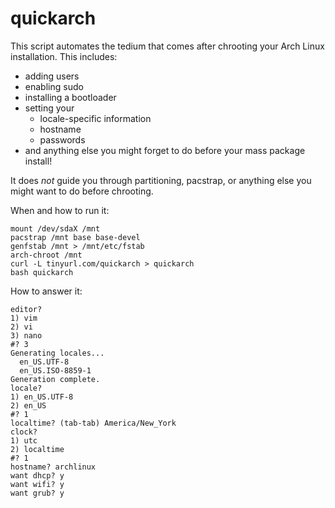 quickarch
=================
This script automates the tedium
that comes after chrooting your
Arch Linux installation. This includes:
* adding users
* enabling sudo
* installing a bootloader
* setting your
  - locale-specific information
  - hostname
  - passwords
* and anything else you might forget to do
  before your mass package install!

It does *not* guide you
through partitioning, pacstrap,
or anything else you might want to do
before chrooting.

When and how to run it:
```
mount /dev/sdaX /mnt
pacstrap /mnt base base-devel
genfstab /mnt > /mnt/etc/fstab
arch-chroot /mnt
curl -L tinyurl.com/quickarch > quickarch
bash quickarch
```

How to answer it:
```
editor?
1) vim
2) vi
3) nano
#? 3
Generating locales...
  en_US.UTF-8
  en_US.ISO-8859-1
Generation complete.
locale?
1) en_US.UTF-8
2) en_US
#? 1
localtime? (tab-tab) America/New_York
clock?
1) utc
2) localtime
#? 1
hostname? archlinux
want dhcp? y
want wifi? y
want grub? y
```
